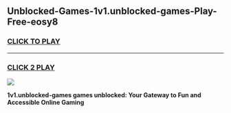 
## Unblocked-Games-1v1.unblocked-games-Play-Free-eosy8
<h3>
<a href="https://premium76.site?title=1v1.unblocked-games&ref=10A">CLICK TO PLAY</a></h3>
<hr>

<h3>
<a href="https://premium76.site?title=1v1.unblocked-games&ref=10A">CLICK 2 PLAY</a>
  
</h3>

<a href="https://premium76.site?title=1v1.unblocked-games&ref=10A"><img src="https://clearcache.store/games.png"></a>


**1v1.unblocked-games games unblocked: Your Gateway to Fun and Accessible Online Gaming**
